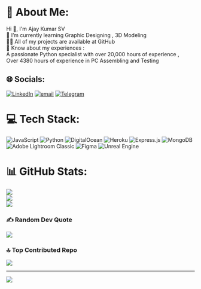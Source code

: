 # 💫 About Me:
 Hi 👋, I'm Ajay Kumar SV<br>🌱 I’m currently learning Graphic Designing
, 3D Modeling<br>👨‍💻 All of my projects are available at GitHub<br>📄 Know about my experiences :<br>A passionate Python specialist with over 20,000 hours of experience
,<br>Over 4380 hours of experience in PC Assembling and Testing


## 🌐 Socials:
[![LinkedIn](https://img.shields.io/badge/linkedin-%230077B5.svg?style=for-the-badge&logo=linkedin&logoColor=white)](https://linkedin.com/in/ajaykumar-sv-625017233/) [![email](https://img.shields.io/badge/Gmail-D14836?style=for-the-badge&logo=gmail&logoColor=white)](mailto:ajaykumarsb170@gmail.com) 
[![Telegram](https://img.shields.io/badge/Telegram-2CA5E0?style=for-the-badge&logo=telegram&logoColor=white)](https://t.me/+bF7zTxCihjBlYjBl)



# 💻 Tech Stack:
![JavaScript](https://img.shields.io/badge/javascript-%23323330.svg?style=for-the-badge&logo=javascript&logoColor=%23F7DF1E) ![Python](https://img.shields.io/badge/python-3670A0?style=for-the-badge&logo=python&logoColor=ffdd54) ![DigitalOcean](https://img.shields.io/badge/DigitalOcean-%230167ff.svg?style=for-the-badge&logo=digitalOcean&logoColor=white) ![Heroku](https://img.shields.io/badge/heroku-%23430098.svg?style=for-the-badge&logo=heroku&logoColor=white) ![Express.js](https://img.shields.io/badge/express.js-%23404d59.svg?style=for-the-badge&logo=express&logoColor=%2361DAFB) ![MongoDB](https://img.shields.io/badge/MongoDB-%234ea94b.svg?style=for-the-badge&logo=mongodb&logoColor=white) ![Adobe Lightroom Classic](https://img.shields.io/badge/Adobe%20Lightroom%20Classic-31A8FF.svg?style=for-the-badge&logo=Adobe%20Lightroom%20Classic&logoColor=white) ![Figma](https://img.shields.io/badge/figma-%23F24E1E.svg?style=for-the-badge&logo=figma&logoColor=white) ![Unreal Engine](https://img.shields.io/badge/unrealengine-%23313131.svg?style=for-the-badge&logo=unrealengine&logoColor=white)
# 📊 GitHub Stats:
![](https://github-readme-stats.vercel.app/api?username=ajaykumarsb170&theme=default&hide_border=false&include_all_commits=false&count_private=false)<br/>
![](https://github-readme-streak-stats.herokuapp.com/?user=ajaykumarsb170&theme=default&hide_border=false)<br/>
![](https://github-readme-stats.vercel.app/api/top-langs/?username=ajaykumarsb170&theme=default&hide_border=false&include_all_commits=false&count_private=false&layout=compact)

### ✍️ Random Dev Quote
![](https://quotes-github-readme.vercel.app/api?type=horizontal&theme=radical)

### 🔝 Top Contributed Repo
![](https://github-contributor-stats.vercel.app/api?username=ajaykumarsb170&limit=5&theme=highcontrast&combine_all_yearly_contributions=true)

---
[![](https://visitcount.itsvg.in/api?id=ajaykumarsb170&icon=0&color=0)](https://visitcount.itsvg.in)


